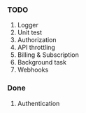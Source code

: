 ### TODO
1. Logger
2. Unit test
3. Authorization
4. API throttling
5. Billing & Subscription
6. Background task
7. Webhooks

### Done
1. Authentication